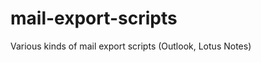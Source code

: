 mail-export-scripts
===================

Various kinds of mail export scripts (Outlook, Lotus Notes)